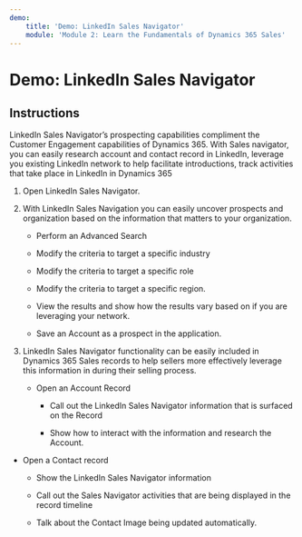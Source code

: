 ```yaml
---
demo:
    title: 'Demo: LinkedIn Sales Navigator'
    module: 'Module 2: Learn the Fundamentals of Dynamics 365 Sales'
---
```


# Demo: LinkedIn Sales Navigator

## Instructions

LinkedIn Sales Navigator’s prospecting capabilities compliment the Customer Engagement capabilities of Dynamics 365. With Sales navigator, you can easily research account and contact record in LinkedIn, leverage you existing LinkedIn network to help facilitate introductions, track activities that take place in LinkedIn in Dynamics 365 

1. Open LinkedIn Sales Navigator. 

2. With LinkedIn Sales Navigation you can easily uncover prospects and organization based on the information that matters to your organization. 

	- Perform an Advanced Search

	- Modify the criteria to target a specific industry

	- Modify the criteria to target a specific role

	- Modify the criteria to target a specific region. 

	- View the results and show how the results vary based on if you are leveraging your network. 

	- Save an Account as a prospect in the application. 

3. LinkedIn Sales Navigator functionality can be easily included in Dynamics 365 Sales records to help sellers more effectively leverage this information in during their selling process. 

	- Open an Account Record

		- Call out the LinkedIn Sales Navigator information that is surfaced on the Record

		- Show how to interact with the information and research the Account. 

- Open a Contact record

	- Show the LinkedIn Sales Navigator information

	- Call out the Sales Navigator activities that are being displayed in the record timeline

	- Talk about the Contact Image being updated automatically. 
